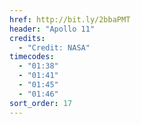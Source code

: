 ```yaml
---
href: http://bit.ly/2bbaPMT
header: "Apollo 11"
credits:
  - "Credit: NASA"
timecodes:
  - "01:38"
  - "01:41"
  - "01:45"
  - "01:46"
sort_order: 17
---
```

